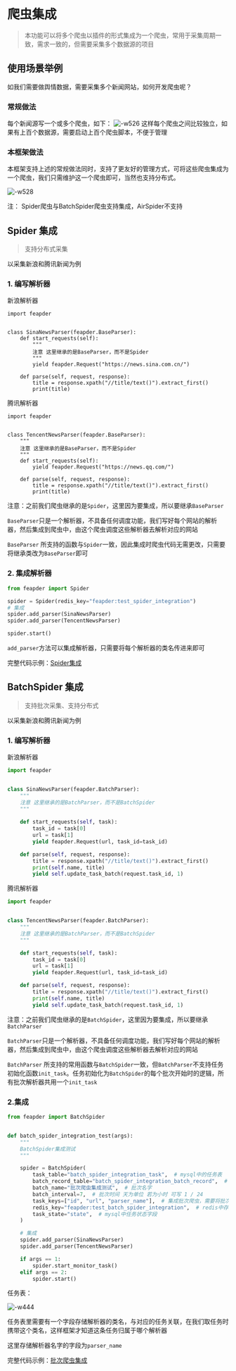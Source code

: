 # 爬虫集成

 > 本功能可以将多个爬虫以插件的形式集成为一个爬虫，常用于采集周期一致，需求一致的，但需要采集多个数据源的项目
 
 
## 使用场景举例

如我们需要做舆情数据，需要采集多个新闻网站，如何开发爬虫呢？

### 常规做法

每个新闻源写一个或多个爬虫，如下：
![-w526](http://markdown-media.oss-cn-beijing.aliyuncs.com/2021/03/03/16146986664270.jpg?x-oss-process=style/markdown-media)
这样每个爬虫之间比较独立，如果有上百个数据源，需要启动上百个爬虫脚本，不便于管理

### 本框架做法

本框架支持上述的常规做法同时，支持了更友好的管理方式，可将这些爬虫集成为一个爬虫，我们只需维护这一个爬虫即可，当然也支持分布式。

![-w528](http://markdown-media.oss-cn-beijing.aliyuncs.com/2021/03/03/16146992324366.jpg?x-oss-process=style/markdown-media)

注： Spider爬虫与BatchSpider爬虫支持集成，AirSpider不支持

## Spider 集成

> 支持分布式采集

以采集新浪和腾讯新闻为例

### 1. 编写解析器

新浪解析器
```
import feapder


class SinaNewsParser(feapder.BaseParser):
    def start_requests(self):
        """
        注意 这里继承的是BaseParser，而不是Spider
        """
        yield feapder.Request("https://news.sina.com.cn/")

    def parse(self, request, response):
        title = response.xpath("//title/text()").extract_first()
        print(title)
```

腾讯解析器
```
import feapder


class TencentNewsParser(feapder.BaseParser):
    """
    注意 这里继承的是BaseParser，而不是Spider
    """
    def start_requests(self):
        yield feapder.Request("https://news.qq.com/")

    def parse(self, request, response):
        title = response.xpath("//title/text()").extract_first()
        print(title)
```

注意：之前我们爬虫继承的是`Spider`，这里因为要集成，所以要继承`BaseParser`

`BaseParser`只是一个解析器，不具备任何调度功能，我们写好每个网站的解析器，然后集成到爬虫中，由这个爬虫调度这些解析器去解析对应的网站

`BaseParser` 所支持的函数与`Spider`一致，因此集成时爬虫代码无需更改，只需要将继承类改为`BaseParser`即可

### 2. 集成解析器

```python
from feapder import Spider

spider = Spider(redis_key="feapder:test_spider_integration")
# 集成
spider.add_parser(SinaNewsParser)
spider.add_parser(TencentNewsParser)

spider.start()
``` 

`add_parser`方法可以集成解析器，只需要将每个解析器的类名传进来即可

完整代码示例：[Spider集成](https://github.com/Boris-code/feapder/tree/master/tests/spider-integration)

## BatchSpider 集成

> 支持批次采集、支持分布式

以采集新浪和腾讯新闻为例

### 1. 编写解析器

新浪解析器

```python
import feapder


class SinaNewsParser(feapder.BatchParser):
    """
    注意 这里继承的是BatchParser，而不是BatchSpider
    """
    
    def start_requests(self, task):
        task_id = task[0]
        url = task[1]
        yield feapder.Request(url, task_id=task_id)

    def parse(self, request, response):
        title = response.xpath("//title/text()").extract_first()
        print(self.name, title)
        yield self.update_task_batch(request.task_id, 1)
```

腾讯解析器

```python
import feapder


class TencentNewsParser(feapder.BatchParser):
    """
    注意 这里继承的是BatchParser，而不是BatchSpider
    """

    def start_requests(self, task):
        task_id = task[0]
        url = task[1]
        yield feapder.Request(url, task_id=task_id)

    def parse(self, request, response):
        title = response.xpath("//title/text()").extract_first()
        print(self.name, title)
        yield self.update_task_batch(request.task_id, 1)
```

注意：之前我们爬虫继承的是`BatchSpider`，这里因为要集成，所以要继承`BatchParser`

`BatchParser`只是一个解析器，不具备任何调度功能，我们写好每个网站的解析器，然后集成到爬虫中，由这个爬虫调度这些解析器去解析对应的网站

`BatchParser` 所支持的常用函数与`BatchSpider`一致，但`BatchParser`不支持任务初始化函数`init_task`。任务初始化为`BatchSpider`的每个批次开始时的逻辑，所有批次解析器共用一个`init_task`

### 2.集成

```python
from feapder import BatchSpider


def batch_spider_integration_test(args):
    """
    BatchSpider集成测试
    """

    spider = BatchSpider(
        task_table="batch_spider_integration_task",  # mysql中的任务表
        batch_record_table="batch_spider_integration_batch_record",  # mysql中的批次记录表
        batch_name="批次爬虫集成测试",  # 批次名字
        batch_interval=7,  # 批次时间 天为单位 若为小时 可写 1 / 24
        task_keys=["id", "url", "parser_name"],  # 集成批次爬虫，需要将批次爬虫的名字取出来，任务分发时才知道分发到哪个模板上
        redis_key="feapder:test_batch_spider_integration",  # redis中存放request等信息的根key
        task_state="state",  # mysql中任务状态字段
    )

    # 集成
    spider.add_parser(SinaNewsParser)
    spider.add_parser(TencentNewsParser)

    if args == 1:
        spider.start_monitor_task()
    elif args == 2:
        spider.start()
```

任务表：

![-w444](http://markdown-media.oss-cn-beijing.aliyuncs.com/2021/03/03/16147423559139.jpg?x-oss-process=style/markdown-media)

任务表里需要有一个字段存储解析器的类名，与对应的任务关联，在我们取任务时携带这个类名，这样框架才知道这条任务归属于哪个解析器

这里存储解析器名字的字段为`parser_name`

完整代码示例：[批次爬虫集成](https://github.com/Boris-code/feapder/tree/master/tests/batch-spider-integration)